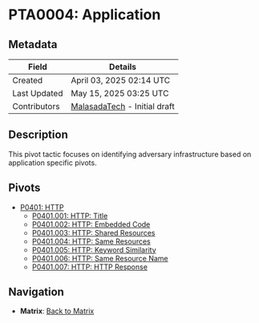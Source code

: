 # PTA0004: Application

## Metadata
| Field          | Details                                      |
|----------------|----------------------------------------------|
| Created        | April 03, 2025 02:14 UTC                    |
| Last Updated   | May 15, 2025 03:25 UTC                    |
| Contributors   | [MalasadaTech](../../contributors.md#malasadatech) - Initial draft |

## Description
This pivot tactic focuses on identifying adversary infrastructure based on application specific pivots.

## Pivots
- [P0401: HTTP](../../pivots/P0102.002.md)
    - [P0401.001: HTTP: Title](../../pivots/P0401.001.md)  
    - [P0401.002: HTTP: Embedded Code](../../pivots/P0401.002.md)  
    - [P0401.003: HTTP: Shared Resources ](../../pivots/P0401.003.md)  
    - [P0401.004: HTTP: Same Resources ](../../pivots/P0401.004.md)  
    - [P0401.005: HTTP: Keyword Similarity](../../pivots/P0401.005.md) 
    - [P0401.006: HTTP: Same Resource Name](../../pivots/P0401.006.md) 
    - [P0401.007: HTTP: HTTP Response](../../pivots/P0401.007.md) 

## Navigation
- **Matrix**: [Back to Matrix](../../matrix.md)